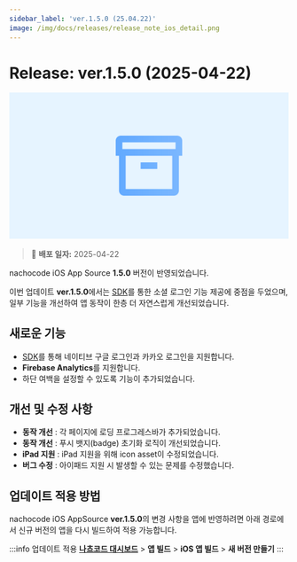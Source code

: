 ```yaml
---
sidebar_label: 'ver.1.5.0 (25.04.22)'
image: /img/docs/releases/release_note_ios_detail.png
---
```


# Release: ver.1.5.0 (2025-04-22)

![ios_detail](../../../../../static/img/docs/releases/release_note_ios_detail.png)

> 🔔 **배포 일자:** 2025-04-22

nachocode iOS App Source **1.5.0** 버전이 반영되었습니다.

이번 업데이트 **ver.1.5.0**에서는 [SDK](../../sdk/release-v-1-5-0)를 통한 소셜 로그인 기능 제공에 중점을 두었으며, 일부 기능을 개선하여 앱 동작이 한층 더 자연스럽게 개선되었습니다.

## 새로운 기능

- [SDK](../../sdk/release-v-1-5-0)를 통해 네이티브 구글 로그인과 카카오 로그인을 지원합니다.
- **Firebase Analytics**를 지원합니다.
- 하단 여백을 설정할 수 있도록 기능이 추가되었습니다.

## 개선 및 수정 사항

- **동작 개선** : 각 페이지에 로딩 프로그레스바가 추가되었습니다.
- **동작 개선** : 푸시 뱃지(badge) 초기화 로직이 개선되었습니다.
- **iPad 지원** : iPad 지원을 위해 icon asset이 수정되었습니다.
- **버그 수정** : 아이패드 지원 시 발생할 수 있는 문제를 수정했습니다.

## 업데이트 적용 방법

nachocode iOS AppSource **ver.1.5.0**의 변경 사항을 앱에 반영하려면 아래 경로에서 신규 버전의 앱을 다시 빌드하여 적용 가능합니다.

:::info 업데이트 적용
[**나쵸코드 대시보드**](https://nachocode.io/?utm_source=docs&utm_medium=documentation&utm_campaign=devguide) > **앱 빌드** > **iOS 앱 빌드** > **새 버전 만들기**
:::
